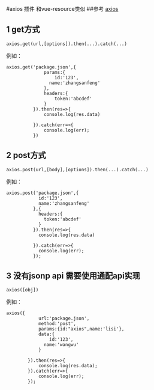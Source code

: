 #axios 插件 和vue-resource类似
##参考 [axios](https://www.jianshu.com/p/df464b26ae58)
## 1 get方式
 ``` 
 axios.get(url,[options]).then(...).catch(...)
 ```
例如：
``` 
axios.get('package.json',{
              params:{
                  id:'123',
                name:'zhangsanfeng'
              },
              headers:{
                  token:'abcdef'
              }
          }).then(res=>{
              console.log(res.data)

          }).catch(err=>{
              console.log(err);
          })

```
## 2 post方式
 ``` 
 axios.post(url,[body],[options]).then(...).catch(...)
 ```
例如：
``` 
axios.post('package.json',{
            id:'123',
            name:'zhangsanfeng'
          },{
            headers:{
              token:'abcdef'
            }
          }).then(res=>{
            console.log(res.data)

          }).catch(err=>{
            console.log(err);
          });
```
## 3 没有jsonp api 需要使用通配api实现
```
axios([obj])
```
例如：
``` 
axios({
            url:'package.json',
            method:'post',
            params:{id:"axios",name:'lisi'},
            data:{
                id:'123',
              name:'wangwu'
            }

        }).then(res=>{
            console.log(res.data);
        }).catch(err=>{
            console.log(err);
        });
```
